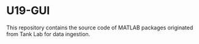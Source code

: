 # U19-GUI

This repository contains the source code of MATLAB packages originated from Tank Lab for data ingestion.
